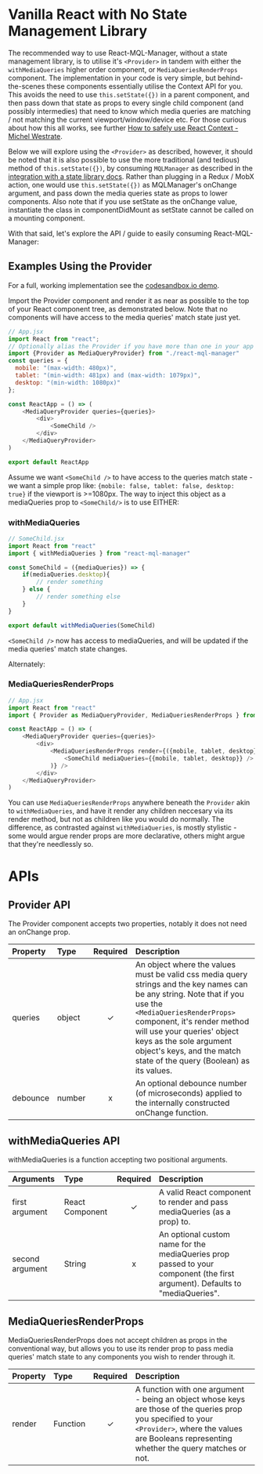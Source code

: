 # Vanilla React with No State Management Library

The recommended way to use React-MQL-Manager, without a state management library, is to utilise it's `<Provider>` in tandem
with either the `withMediaQueries` higher order component, or `MediaQueriesRenderProps` component. The implementation in your code is very simple, but behind-the-scenes these components essentially utilise the Context API for you. This avoids the need to use `this.setState({})` in a parent component, and then pass down that state as props to every single child component (and possibly intermedies) that need to know which media queries are matching / not matching the current viewport/window/device etc. For those curious about how this all works, see further [How to safely use React Context - Michel Westrate](https://medium.com/@mweststrate/how-to-safely-use-react-context-b7e343eff076).

Below we will explore using the `<Provider>` as described, however, it should be noted that it is also possible to use the more traditional (and tedious) method of `this.setState({})`, by consuming `MQLManager` as described in the [integration with a state library docs](https://github.com/AWebOfBrown/React-MQL-Manager/blob/master/documentation/mobXAndRedux.md). Rather than plugging in a Redux / MobX action, one would use `this.setState({})` as MQLManager's onChange argument, and pass down the media queries state as props to lower components. Also note that if you use setState as the onChange value, instantiate the class in componentDidMount as setState cannot be called on a mounting component.

With that said, let's explore the API / guide to easily consuming React-MQL-Manager:

## Examples Using the Provider
For a full, working implementation see the [codesandbox.io demo](https://codesandbox.io/s/p93xmm0zmm).

Import the Provider component and render it as near as possible to the top of your React component tree, as demonstrated below. Note that no components will have access to the media queries' match state just yet.

```javascript
// App.jsx
import React from "react";
// Optionally alias the Provider if you have more than one in your app
import {Provider as MediaQueryProvider} from "./react-mql-manager"
const queries = {
  mobile: "(max-width: 480px)",
  tablet: "(min-width: 481px) and (max-width: 1079px)",
  desktop: "(min-width: 1080px)"
};

const ReactApp = () => (
    <MediaQueryProvider queries={queries}>
        <div>
            <SomeChild />
        </div>
    </MediaQueryProvider>
)

export default ReactApp
```

Assume we want `<SomeChild />` to have access to the queries match state - we want a simple prop like: 
`{mobile: false, tablet: false, desktop: true}` if the viewport is >=1080px. The way to inject this object as a mediaQueries prop to `<SomeChild/>` is to use EITHER:

### withMediaQueries
```javascript
// SomeChild.jsx
import React from "react"
import { withMediaQueries } from "react-mql-manager"

const SomeChild = ({mediaQueries}) => {
    if(mediaQueries.desktop){
        // render something
    } else {
        // render something else
    }
}

export default withMediaQueries(SomeChild)
```

`<SomeChild />` now has access to mediaQueries, and will be updated if the media queries' match state changes.

Alternately:

### MediaQueriesRenderProps 
```javascript
// App.jsx
import React from "react"
import { Provider as MediaQueryProvider, MediaQueriesRenderProps } from "react-mql-manager"

const ReactApp = () => (
    <MediaQueryProvider queries={queries}>
        <div>
            <MediaQueriesRenderProps render={({mobile, tablet, desktop}) => (
                <SomeChild mediaQueries={{mobile, tablet, desktop}} />
            )} />
        </div>
    </MediaQueryProvider>
)
```
You can use `MediaQueriesRenderProps` anywhere beneath the `Provider` akin to `withMediaQueries`, and have it render any children neccesary via its render method, but not as children like you would do normally. The difference, as contrasted against `withMediaQueries`, is mostly stylistic - some would argue render props are more declarative, others might argue that they're needlessly so. 

# APIs
## Provider API
The Provider component accepts two properties, notably it does not need an onChange prop.

| Property | Type | Required | Description |
|:---|:---|:---:|:---|
| queries | object | ✓ | An object where the values must be valid css media query strings and the key names can be any string. Note that if you use the `<MediaQueriesRenderProps>` component, it's render method will use your queries' object keys as the sole argument object's keys, and the match state of the query (Boolean) as its values. |
| debounce | number | x | An optional debounce number (of microseconds) applied to the internally constructed onChange function. | 

## withMediaQueries API
withMediaQueries is a function accepting two positional arguments.

| Arguments | Type | Required | Description |
|:---|:---|:---:|:---|
| first argument | React Component | ✓ | A valid React component to render and pass mediaQueries (as a prop) to. |
| second argument | String | x | An optional custom name for the mediaQueries prop passed to your component (the first argument). Defaults to "mediaQueries". | 

## MediaQueriesRenderProps
MediaQueriesRenderProps does not accept children as props in the conventional way, but allows you to use its render prop to pass media queries' match state to any components you wish to render through it.  

| Property | Type | Required | Description |
|:---|:---|:---:|:---|
| render | Function | ✓ | A function with one argument - being an object whose keys are those of the queries prop you specified to your `<Provider>`, where the values are Booleans representing whether the query matches or not. 